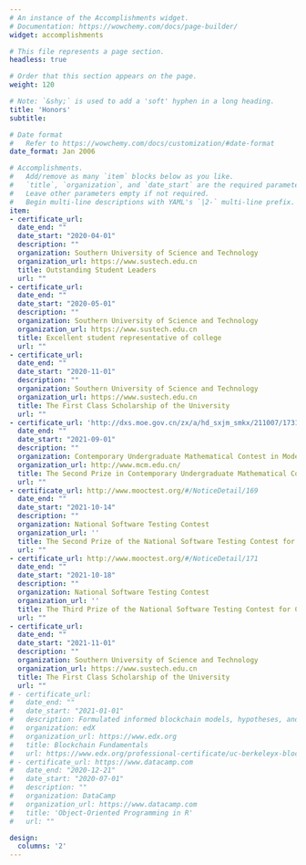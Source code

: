 ```yaml
---
# An instance of the Accomplishments widget.
# Documentation: https://wowchemy.com/docs/page-builder/
widget: accomplishments

# This file represents a page section.
headless: true

# Order that this section appears on the page.
weight: 120

# Note: `&shy;` is used to add a 'soft' hyphen in a long heading.
title: 'Honors'
subtitle:

# Date format
#   Refer to https://wowchemy.com/docs/customization/#date-format
date_format: Jan 2006

# Accomplishments.
#   Add/remove as many `item` blocks below as you like.
#   `title`, `organization`, and `date_start` are the required parameters.
#   Leave other parameters empty if not required.
#   Begin multi-line descriptions with YAML's `|2-` multi-line prefix.
item:
- certificate_url: 
  date_end: ""
  date_start: "2020-04-01"
  description: ""
  organization: Southern University of Science and Technology
  organization_url: https://www.sustech.edu.cn
  title: Outstanding Student Leaders
  url: ""
- certificate_url: 
  date_end: ""
  date_start: "2020-05-01"
  description: ""
  organization: Southern University of Science and Technology
  organization_url: https://www.sustech.edu.cn
  title: Excellent student representative of college
  url: ""  
- certificate_url: 
  date_end: ""
  date_start: "2020-11-01"
  description: ""
  organization: Southern University of Science and Technology
  organization_url: https://www.sustech.edu.cn
  title: The First Class Scholarship of the University
  url: ""
- certificate_url: 'http://dxs.moe.gov.cn/zx/a/hd_sxjm_smkx/211007/1731619.shtml'
  date_end: ""
  date_start: "2021-09-01"
  description: ""
  organization: Contemporary Undergraduate Mathematical Contest in Modeling
  organization_url: http://www.mcm.edu.cn/
  title: The Second Prize in Contemporary Undergraduate Mathematical Contest in Modeling in GuangDong province
  url: ""
- certificate_url: http://www.mooctest.org/#/NoticeDetail/169
  date_end: ""
  date_start: "2021-10-14"
  description: ""
  organization: National Software Testing Contest
  organization_url: ''
  title: The Second Prize of the National Software Testing Contest for College Students in GuangDong province
  url: "" 
- certificate_url: http://www.mooctest.org/#/NoticeDetail/171
  date_end: ""
  date_start: "2021-10-18"
  description: ""
  organization: National Software Testing Contest
  organization_url: ''
  title: The Third Prize of the National Software Testing Contest for College Students
  url: ""
- certificate_url: 
  date_end: ""
  date_start: "2021-11-01"
  description: ""
  organization: Southern University of Science and Technology
  organization_url: https://www.sustech.edu.cn
  title: The First Class Scholarship of the University
  url: ""  
# - certificate_url: 
#   date_end: ""
#   date_start: "2021-01-01"
#   description: Formulated informed blockchain models, hypotheses, and use cases.
#   organization: edX
#   organization_url: https://www.edx.org
#   title: Blockchain Fundamentals
#   url: https://www.edx.org/professional-certificate/uc-berkeleyx-blockchain-fundamentals
# - certificate_url: https://www.datacamp.com
#   date_end: "2020-12-21"
#   date_start: "2020-07-01"
#   description: ""
#   organization: DataCamp
#   organization_url: https://www.datacamp.com
#   title: 'Object-Oriented Programming in R'
#   url: ""

design:
  columns: '2' 
---
```

